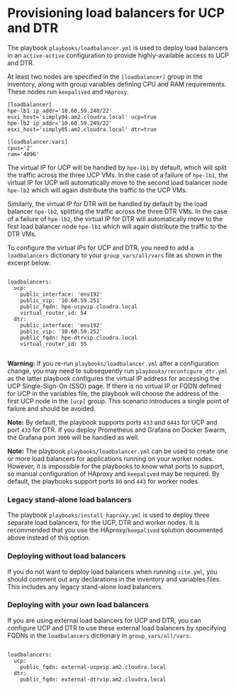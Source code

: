 # Provisioning load balancers for UCP and DTR

The playbook `playbooks/loadbalancer.yml` is used to deploy load balancers in an `active-active` configuration to provide highly-available access to UCP and DTR.

At least two nodes are specified in the `[loadbalancer]` group in the inventory, along with group variables defining CPU and RAM requirements. These nodes run `keepalived` and `HAproxy`.

```
[loadbalancer]
hpe-lb1 ip_addr='10.60.59.248/22' esxi_host='simply04.am2.cloudra.local' ucp=true
hpe-lb2 ip_addr='10.60.59.249/22' esxi_host='simply05.am2.cloudra.local' dtr=true

[loadbalancer:vars]
cpus='2'
ram='4096'
```

The virtual IP for UCP will be handled by `hpe-lb1` by default, which will split the traffic across the three UCP VMs. In the case of a failure of `hpe-lb1`, the virtual IP for UCP will automatically move to the second load balancer node `hpe-lb2` which will again distribute the traffic to the UCP VMs.

Similarly, the virtual IP for DTR will be handled by default by the load balancer `hpe-lb2`, splitting the traffic across the three DTR VMs. In the case of a failure of `hpe-lb2`, the virtual IP for DTR will automatically move to the first load balancer node `hpe-lb1` which will again distribute the traffic to the DTR VMs.

To configure the virtual IPs for UCP and DTR, you need to add a `loadbalancers` dictionary to your `group_vars/all/vars` file as shown in the excerpt below:

```

loadbalancers:
  ucp:
    public_interface: 'ens192'
    public_vip: '10.60.59.251'
    public_fqdn: hpe-ucpvip.cloudra.local
    virtual_router_id: 54
  dtr:
    public_interface: 'ens192'
    public_vip: '10.60.59.252'
    public_fqdn: hpe-dtrvip.cloudra.local
    virtual_router_id: 55


```

**Warning:** If you re-run `playbooks/loadbalancer.yml` after a configuration change, you may need to subsequently run `playbooks/reconfigure_dtr.yml` as the latter playbook configures the virtual IP address for accessing the UCP Single-Sign-On (SSO) page. If there is no virtual IP or FQDN defined for UCP in the variables file, the playbook will choose the address of the first UCP node in the `[ucp]` group. This scenario introduces a single point of failure and should be avoided.

**Note:** By default, the playbook supports ports `433` and `6443` for UCP and port `433` for DTR. If you deploy Prometheus and Grafana on Docker Swarm, the Grafana port `3000` will be handled as well.

**Note:** The playbook `playbooks/loadbalancer.yml` can be used to create one or more load balancers for applications running on your worker nodes. However, it is impossible for the playbooks to know what ports to support, so manual configuration of HAproxy and `keepalived` may be required. By default, the playbooks support ports `80` and `443` for worker nodes.

### Legacy stand-alone load balancers

The playbook `playbooks/install_haproxy.yml` is used to deploy three separate load balancers, for the UCP, DTR and worker nodes. It is recommended that you use the HAproxy/`keepalived` solution documented above instead of this option.

### Deploying without load balancers

If you do not want to deploy load balancers when running `site.yml`, you should comment out any declarations in the inventory and variables files. This includes any legacy stand-alone load balancers.

### Deploying with your own load balancers

If you are using external load balancers for UCP and DTR, you can configure UCP and DTR to use these external load balancers by specifying FQDNs in the `loadbalancers` dictionary in `group_vars/all/vars`:

```

loadbalancers:
  ucp:
    public_fqdn: external-ucpvip.am2.cloudra.local
  dtr:
    public_fqdn: external-dtrvip.am2.cloudra.local

```
